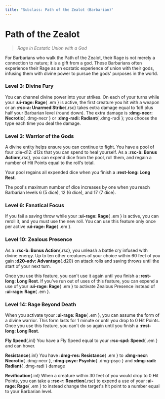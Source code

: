 ```yaml
---
title: "Subclass: Path of the Zealot (Barbarian)"
---
```


<p style="display:none">
Rage in Ecstatic Union with a God
</p>

# Path of the Zealot

> *Rage in Ecstatic Union with a God*

For Barbarians who walk the Path of the Zealot, their Rage is not merely a connection to nature; it is a gift from a god. These Barbarians often experience their Rage as an ecstatic experience of union with their gods, infusing them with divine power to pursue the gods' purposes in the world.

### Level 3: Divine Fury

You can channel divine power into your strikes. On each of your turns while your **:ui-rage: Rage**{ .em } is active, the first creature you hit with a weapon or an **:rsc-a: Unarmed Strike**{.rsc} takes extra damage equal to 1d6 plus half your Barbarian level (round down). The extra damage is **:dmg-necr: Necrotic**{ .dmg-necr } or **:dmg-radi: Radiant**{ .dmg-radi }; you choose the type each time you deal the damage.

### Level 3: Warrior of the Gods

A divine entity helps ensure you can continue to fight. You have a pool of four :die-d12: d12s that you can spend to heal yourself. As a **:rsc-b: Bonus Action**{.rsc}, you can expend dice from the pool, roll them, and regain a number of Hit Points equal to the roll's total.

Your pool regains all expended dice when you finish a **:rest-long: Long Rest**.

The pool's maximum number of dice increases by one when you reach Barbarian levels 6 (5 dice), 12 (6 dice), and 17 (7 dice).

### Level 6: Fanatical Focus

If you fail a saving throw while your **:ui-rage: Rage**{ .em } is active, you can reroll it, and you must use the new roll. You can use this feature only once per active **:ui-rage: Rage**{ .em }.

### Level 10: Zealous Presence

As a **:rsc-b: Bonus Action**{.rsc}, you unleash a battle cry infused with divine energy. Up to ten other creatures of your choice within 60 feet of you gain **:d20-adv: Advantage**{.d20} on attack rolls and saving throws until the start of your next turn.

Once you use this feature, you can't use it again until you finish a **:rest-long: Long Rest**. If you've run out of uses of this feature, you can expend a use of your **:ui-rage: Rage**{ .em } to activate Zealous Presence instead of **:ui-rage: Rage**{ .em }.

### Level 14: Rage Beyond Death

When you activate tyour **:ui-rage: Rage**{ .em }, you can assume the form of a divine warrior. This form lasts for 1 minute or until you drop to 0 Hit Points. Once you use this feature, you can't do so again until you finish a **:rest-long: Long Rest**.

**Fly Speed**{.inl} You have a Fly Speed equal to your **:rsc-spd: Speed**{ .em } and can hover.

**Resistance**{.inl} You have **:dmg-res: Resistance**{ .em } to **:dmg-necr: Necrotic**{ .dmg-necr }, **:dmg-psyc: Psychic**{ .dmg-psyc } and **:dmg-radi: Radiant**{ .dmg-radi } damage

**Revification**{.inl} When a creature within 30 feet of you would drop to 0 Hit Points, you can take a **:rsc-r: Reaction**{.rsc} to expend a use of your **:ui-rage: Rage**{ .em } to instead change the target's hit point to a number equal to your Barbarian level.

